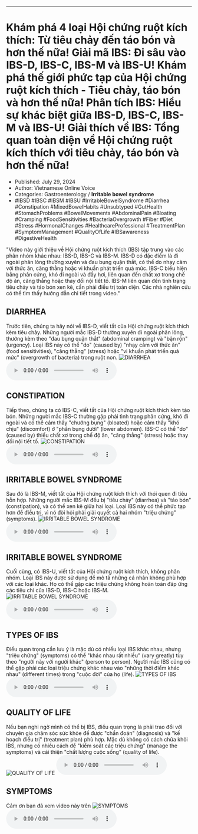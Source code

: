 
---

# Khám phá 4 loại Hội chứng ruột kích thích: Từ tiêu chảy đến táo bón và hơn thế nữa! Giải mã IBS: Đi sâu vào IBS-D, IBS-C, IBS-M và IBS-U! Khám phá thế giới phức tạp của Hội chứng ruột kích thích - Tiêu chảy, táo bón và hơn thế nữa! Phân tích IBS: Hiểu sự khác biệt giữa IBS-D, IBS-C, IBS-M và IBS-U! Giải thích về IBS: Tổng quan toàn diện về Hội chứng ruột kích thích với tiêu chảy, táo bón và hơn thế nữa!

- Published: July 29, 2024
- Author: Vietnamese Online Voice
- Categories: Gastroenterology / **Irritable bowel syndrome**
- #IBSD #IBSC #IBSM #IBSU #IrritableBowelSyndrome #Diarrhea #Constipation #MixedBowelHabits #Unsubtyped #GutHealth #StomachProblems #BowelMovements #AbdominalPain #Bloating #Cramping #FoodSensitivities #BacteriaOvergrowth #Fiber #Diet #Stress #HormonalChanges #HealthcareProfessional #TreatmentPlan #SymptomManagement #QualityOfLife #IBSawareness #DigestiveHealth

"Video này giới thiệu về Hội chứng ruột kích thích (IBS) tập trung vào các phân nhóm khác nhau: IBS-D, IBS-C và IBS-M. IBS-D có đặc điểm là đi ngoài phân lỏng thường xuyên và đau bụng quặn thắt, có thể do nhạy cảm với thức ăn, căng thẳng hoặc vi khuẩn phát triển quá mức. IBS-C biểu hiện bằng phân cứng, khó đi ngoài và đầy hơi, liên quan đến chất xơ trong chế độ ăn, căng thẳng hoặc thay đổi nội tiết tố. IBS-M liên quan đến tình trạng tiêu chảy và táo bón xen kẽ, cần phải điều trị toàn diện. Các nhà nghiên cứu có thể tìm thấy hướng dẫn chi tiết trong video."


## DIARRHEA

Trước tiên, chúng ta hãy nói về IBS-D, viết tắt của Hội chứng ruột kích thích kèm tiêu chảy. Những người mắc IBS-D thường xuyên đi ngoài phân lỏng, thường kèm theo "đau bụng quặn thắt" (abdominal cramping) và "bận rộn" (urgency). Loại IBS này có thể "do" (caused by) "nhạy cảm với thức ăn" (food sensitivities), "căng thẳng" (stress) hoặc "vi khuẩn phát triển quá mức" (overgrowth of bacteria) trong ruột non.
![DIARRHEA](https://http-archiver-apis-production-80.schnworks.com/storage/images/transitions/2024-07-29/transition-36560515409-Montserrat-Bold-303F9F.jpg)
<audio controls>
    <source src="https://http-archiver-apis-production-80.schnworks.com/storage/storage/audio/file-30434239307.mp3" type="audio/mpeg">
</audio>



## CONSTIPATION

Tiếp theo, chúng ta có IBS-C, viết tắt của Hội chứng ruột kích thích kèm táo bón. Những người mắc IBS-C thường gặp phải tình trạng phân cứng, khó đi ngoài và có thể cảm thấy "chướng bụng" (bloated) hoặc cảm thấy "khó chịu" (discomfort) ở "phần bụng dưới" (lower abdomen). IBS-C có thể "do" (caused by) thiếu chất xơ trong chế độ ăn, "căng thẳng" (stress) hoặc thay đổi nội tiết tố.
![CONSTIPATION](https://http-archiver-apis-production-80.schnworks.com/storage/images/transitions/2024-07-29/transition-7780040163-Montserrat-SemiBold-1A237E.jpg)
<audio controls>
    <source src="https://http-archiver-apis-production-80.schnworks.com/storage/storage/audio/file-12541081498.mp3" type="audio/mpeg">
</audio>



## IRRITABLE BOWEL SYNDROME

Sau đó là IBS-M, viết tắt của Hội chứng ruột kích thích với thói quen đi tiêu hỗn hợp. Những người mắc IBS-M đều bị "tiêu chảy" (diarrhea) và "táo bón" (constipation), và có thể xen kẽ giữa hai loại. Loại IBS này có thể phức tạp hơn để điều trị, vì nó đòi hỏi phải giải quyết cả hai nhóm "triệu chứng" (symptoms).
![IRRITABLE BOWEL SYNDROME](https://http-archiver-apis-production-80.schnworks.com/storage/images/transitions/2024-07-29/transition--1450499677-Montserrat-Thin-303F9F.jpg)
<audio controls>
    <source src="https://http-archiver-apis-production-80.schnworks.com/storage/storage/audio/file-31112288281.mp3" type="audio/mpeg">
</audio>



## IRRITABLE BOWEL SYNDROME

Cuối cùng, có IBS-U, viết tắt của Hội chứng ruột kích thích, không phân nhóm. Loại IBS này được sử dụng để mô tả những cá nhân không phù hợp với các loại khác. Họ có thể gặp các triệu chứng không hoàn toàn đáp ứng các tiêu chí của IBS-D, IBS-C hoặc IBS-M.
![IRRITABLE BOWEL SYNDROME](https://http-archiver-apis-production-80.schnworks.com/storage/images/transitions/2024-07-29/transition-1820904885-Montserrat-ExtraBold-4A148C.jpg)
<audio controls>
    <source src="https://http-archiver-apis-production-80.schnworks.com/storage/storage/audio/file-27833249451.mp3" type="audio/mpeg">
</audio>



## TYPES OF IBS

Điều quan trọng cần lưu ý là mặc dù có nhiều loại IBS khác nhau, nhưng "triệu chứng" (symptoms) có thể "khác nhau rất nhiều" (vary greatly) tùy theo "người này với người khác" (person to person). Người mắc IBS cũng có thể gặp phải các loại triệu chứng khác nhau vào "những thời điểm khác nhau" (different times) trong "cuộc đời" của họ (life).
![TYPES OF IBS](https://http-archiver-apis-production-80.schnworks.com/storage/images/transitions/2024-07-29/transition-8382774345-Montserrat-Medium-9C27B0.jpg)
<audio controls>
    <source src="https://http-archiver-apis-production-80.schnworks.com/storage/storage/audio/file-20067467257.mp3" type="audio/mpeg">
</audio>



## QUALITY OF LIFE

Nếu bạn nghi ngờ mình có thể bị IBS, điều quan trọng là phải trao đổi với chuyên gia chăm sóc sức khỏe để được "chẩn đoán" (diagnosis) và "kế hoạch điều trị" (treatment plan) phù hợp. Mặc dù không có cách chữa khỏi IBS, nhưng có nhiều cách để "kiểm soát các triệu chứng" (manage the symptoms) và cải thiện "chất lượng cuộc sống" (quality of life).
![QUALITY OF LIFE](https://http-archiver-apis-production-80.schnworks.com/storage/images/transitions/2024-07-29/transition--15607241514-Montserrat-Thin-4A148C.jpg)
<audio controls>
    <source src="https://http-archiver-apis-production-80.schnworks.com/storage/storage/audio/file-2686986747.mp3" type="audio/mpeg">
</audio>



## SYMPTOMS

Cảm ơn bạn đã xem video này trên
![SYMPTOMS](https://http-archiver-apis-production-80.schnworks.com/storage/images/transitions/2024-07-29/transition--3165410976-Montserrat-Medium-673AB7.jpg)
<audio controls>
    <source src="https://http-archiver-apis-production-80.schnworks.com/storage/storage/audio/file-2094133724.mp3" type="audio/mpeg">
</audio>

